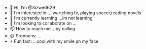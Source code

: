 - 👋 Hi, I’m @Sizwe0629
- 👀 I’m interested in ... wartching tv, playing soccer,reading novels
- 🌱 I’m currently learning ...im not learning
- 💞️ I’m looking to collaborate on ...
- 📫 How to reach me ...by calling 
- 😄 Pronouns: ...
- ⚡ Fun fact: ...cool with my smile pn my face

<!---
Sizwe0629/Sizwe0629 is a ✨ special ✨ repository because its `README.md` (this file) appears on your GitHub profile.
You can click the Preview link to take a look at your changes.
--->
